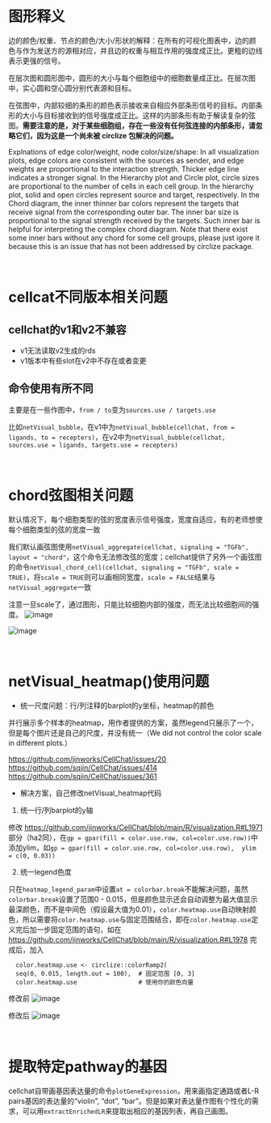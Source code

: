 # 图形释义

边的颜色/权重、节点的颜色/大小/形状的解释：在所有的可视化图表中，边的颜色与作为发送方的源相对应，并且边的权重与相互作用的强度成正比。更粗的边线表示更强的信号。

在层次图和圆形图中，圆形的大小与每个细胞组中的细胞数量成正比。在层次图中，实心圆和空心圆分别代表源和目标。

在弦图中，内部较细的条形的颜色表示接收来自相应外部条形信号的目标。内部条形的大小与目标接收到的信号强度成正比。这样的内部条形有助于解读复杂的弦图。**需要注意的是，对于某些细胞组，存在一些没有任何弦连接的内部条形，请忽略它们，因为这是一个尚未被 circlize 包解决的问题。**

Explnations of edge color/weight, node color/size/shape: In all visualization plots, edge colors are consistent with the sources as sender, and edge weights are proportional to the interaction strength. Thicker edge line indicates a stronger signal. In the Hierarchy plot and Circle plot, circle sizes are proportional to the number of cells in each cell group. In the hierarchy plot, solid and open circles represent source and target, respectively. In the Chord diagram, the inner thinner bar colors represent the targets that receive signal from the corresponding outer bar. The inner bar size is proportional to the signal strength received by the targets. Such inner bar is helpful for interpreting the complex chord diagram. Note that there exist some inner bars without any chord for some cell groups, please just igore it because this is an issue that has not been addressed by circlize package.


</br>

# cellcat不同版本相关问题

## cellchat的v1和v2不兼容
-  v1无法读取v2生成的rds
-  v1版本中有些slot在v2中不存在或者变更

##  命令使用有所不同
主要是在一些作图中，`from / to`变为`sources.use / targets.use`

比如`netVisual_bubble`，在v1中为`netVisual_bubble(cellchat, from = ligands, to = recepters)`，在v2中为`netVisual_bubble(cellchat, sources.use = ligands, targets.use = recepters)`

</br>


# chord弦图相关问题
默认情况下，每个细胞类型的弦的宽度表示信号强度，宽度自适应，有的老师想使每个细胞类型的弦的宽度一致

我们默认画弦图使用`netVisual_aggregate(cellchat, signaling = "TGFb", layout = "chord"`，这个命令无法修改弦的宽度；cellchat提供了另外一个画弦图的命令`netVisual_chord_cell(cellchat, signaling = "TGFb", scale = TRUE)`，将`scale = TRUE`则可以画相同宽度，`scale = FALSE`结果与`netVisual_aggregate`一致

注意一旦scale了，通过图形，只能比较细胞内部的强度，而无法比较细胞间的强度。
![image](https://github.com/user-attachments/assets/0b00c180-ac3c-4f44-97e5-36962a2e2b4b)

![image](https://github.com/user-attachments/assets/818d788d-a32f-48cc-87ab-5a8b67e3ef6a)



</br>

# netVisual_heatmap()使用问题

- 统一尺度问题：行/列注释的barplot的y坐标，heatmap的颜色

并行展示多个样本的heatmap，用作者提供的方案，虽然legend只展示了一个，但是每个图片还是自己的尺度，并没有统一（We did not control the color scale in different plots.）

https://github.com/jinworks/CellChat/issues/20 &nbsp;&nbsp;&nbsp;&nbsp; https://github.com/sqjin/CellChat/issues/414 &nbsp;&nbsp;&nbsp;&nbsp; https://github.com/sqjin/CellChat/issues/361

- 解决方案，自己修改netVisual_heatmap代码

1. 统一行/列barplot的y轴

修改 https://github.com/jinworks/CellChat/blob/main/R/visualization.R#L1971 部分（ha2同），在`gp = gpar(fill = color.use.row, col=color.use.row))`中添加ylim，如`gp = gpar(fill = color.use.row, col=color.use.row),  ylim = c(0, 0.03))`

2. 统一legend色度

只在`heatmap_legend_param`中设置`at = colorbar.break`不能解决问题，虽然`colorbar.break`设置了范围0 - 0.015，但是颜色显示还会自动调整为最大值显示最深颜色，而不是中间色（假设最大值为0.01），`color.heatmap.use`自动映射颜色，所以需要将`color.heatmap.use`与固定范围结合，即在`color.heatmap.use`定义完后加一步固定范围的语句，如在 https://github.com/jinworks/CellChat/blob/main/R/visualization.R#L1978 完成后，加入

```
  color.heatmap.use <- circlize::colorRamp2(
  seq(0, 0.015, length.out = 100),  # 固定范围 [0, 3]
  color.heatmap.use                 # 使用你的颜色向量
```

修改前
![image](https://github.com/user-attachments/assets/28aff27d-9cc8-41b3-8002-abff228aa25a)

修改后
![image](https://github.com/user-attachments/assets/1a6c69bf-15c8-49c7-a16b-335e0682f994)



</br>

# 提取特定pathway的基因

cellchat自带画基因表达量的命令`plotGeneExpression`，用来画指定通路或者L-R pairs基因的表达量的“violin”, “dot”, “bar”。但是如果对表达量作图有个性化的需求，可以用`extractEnrichedLR`来提取出相应的基因列表，再自己画图。
